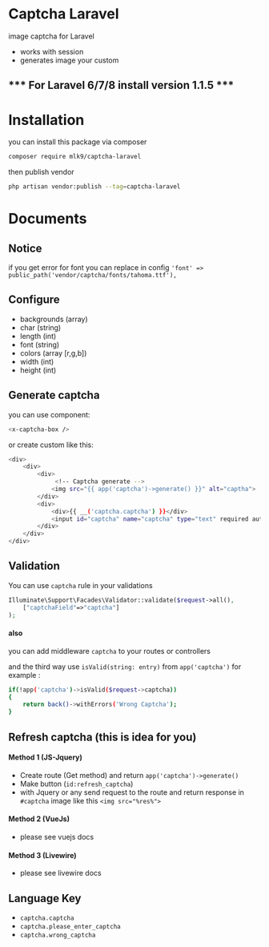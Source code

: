 # Captcha Laravel
image captcha for Laravel
- works with session
- generates image your custom
## *** For Laravel 6/7/8 install version 1.1.5 ***
# Installation
you can install this package via composer
```sh
composer require mlk9/captcha-laravel
```
then publish vendor
```sh
php artisan vendor:publish --tag=captcha-laravel
```
# Documents
## Notice
if you get error for font you can replace in config
`'font' => public_path('vendor/captcha/fonts/tahoma.ttf'),`
## Configure
- backgrounds (array)
- char (string) 
- length (int)
- font (string)
- colors (array [r,g,b])
- width (int)
- height (int)
## Generate captcha
you can use component:
```sh
<x-captcha-box />
```
or create custom like this:
```sh
<div>
    <div>
        <div>
             <!-- Captcha generate -->
            <img src="{{ app('captcha')->generate() }}" alt="captha"> 
        </div>
		<div>
			<div>{{ __('captcha.captcha') }}</div>
			<input id="captcha" name="captcha" type="text" required autocomplete="off">
		</div>
	</div>
</div>
```
## Validation
You can use `captcha` rule in your validations

```php
Illuminate\Support\Facades\Validator::validate($request->all(),
    ["captchaField"=>"captcha"]
);
```

#### also
you can add middleware ```captcha``` to your routes or controllers

and the third way use ```isValid(string: entry)``` from ```app('captcha')``` for example :
```sh
if(!app('captcha')->isValid($request->captcha))
{
    return back()->withErrors('Wrong Captcha');
}
```
## Refresh captcha (this is idea for you)
#### Method 1 (JS-Jquery)
- Create route (Get method) and return `app('captcha')->generate()`
- Make button (`id:refresh_captcha`)
- with Jquery or any send request to the route and return response in `#captcha` image like this `<img src="%res%">` 
#### Method 2 (VueJs)
- please see vuejs docs
#### Method 3 (Livewire)
- please see livewire docs
## Language Key
- `captcha.captcha`
- `captcha.please_enter_captcha`
- `captcha.wrong_captcha`
